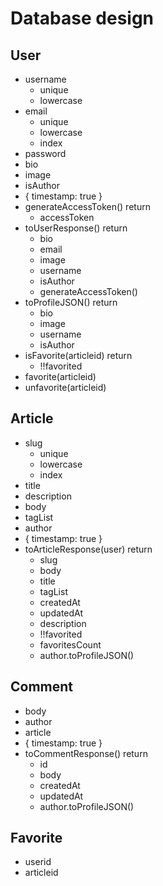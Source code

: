 # Database design

## User

- username
  - unique
  - lowercase
- email
  - unique
  - lowercase
  - index
- password
- bio
- image
- isAuthor
- { timestamp: true }
- generateAccessToken() return
  - accessToken
- toUserResponse() return
  - bio
  - email
  - image
  - username
  - isAuthor
  - generateAccessToken()
- toProfileJSON() return
  - bio
  - image
  - username
  - isAuthor
- isFavorite(articleid) return
  - !!favorited
- favorite(articleid)
- unfavorite(articleid)

## Article

- slug
  - unique
  - lowercase
  - index
- title
- description
- body
- tagList
- author
- { timestamp: true }
- toArticleResponse(user) return
  - slug
  - body
  - title
  - tagList
  - createdAt
  - updatedAt
  - description
  - !!favorited
  - favoritesCount
  - author.toProfileJSON()

## Comment

- body
- author
- article
- { timestamp: true }
- toCommentResponse() return
  - id
  - body
  - createdAt
  - updatedAt
  - author.toProfileJSON()

## Favorite

- userid
- articleid
